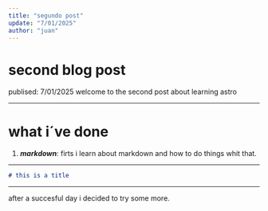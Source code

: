 ```yaml
---
title: "segundo post"
update: "7/01/2025"
author: "juan"
---
```

# second blog post

publised: 7/01/2025
welcome to the second post about learning astro
___

# what i´ve done

1. ***markdown***: firts i learn about markdown and how to do things whit that.
___
```markdown
# this is a title
```
___
after a succesful day i decided to try some more.